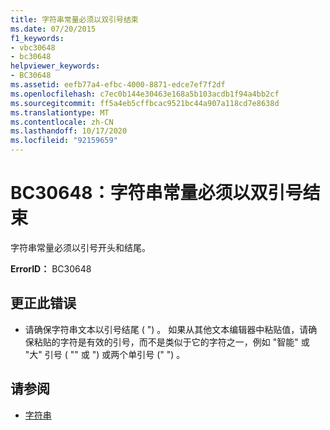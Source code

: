 ```yaml
---
title: 字符串常量必须以双引号结束
ms.date: 07/20/2015
f1_keywords:
- vbc30648
- bc30648
helpviewer_keywords:
- BC30648
ms.assetid: eefb77a4-efbc-4000-8871-edce7ef7f2df
ms.openlocfilehash: c7ec0b144e30463e168a5b103acdb1f94a4bb2cf
ms.sourcegitcommit: ff5a4eb5cffbcac9521bc44a907a118cd7e8638d
ms.translationtype: MT
ms.contentlocale: zh-CN
ms.lasthandoff: 10/17/2020
ms.locfileid: "92159659"
---
```

# <a name="bc30648-string-constants-must-end-with-a-double-quote"></a>BC30648：字符串常量必须以双引号结束

字符串常量必须以引号开头和结尾。

 **ErrorID：** BC30648

## <a name="to-correct-this-error"></a>更正此错误

- 请确保字符串文本以引号结尾 ( ") 。 如果从其他文本编辑器中粘贴值，请确保粘贴的字符是有效的引号，而不是类似于它的字符之一，例如 "智能" 或 "大" 引号 ( "" 或 ") 或两个单引号 (" ") 。

## <a name="see-also"></a>请参阅

- [字符串](../../programming-guide/language-features/strings/index.md)
